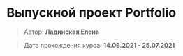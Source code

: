 # Выпускной проект Portfolio
> Автор: **Ладинская Елена** 

> Дата прохождения курса: **14.06.2021 - 25.07.2021**
